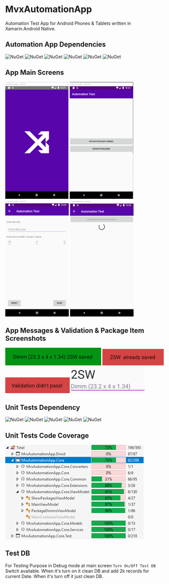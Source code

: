 # MvxAutomationApp
Automation Test App for Android Phones &amp; Tablets written in Xamarin.Android Native.

## Automation App Dependencies

![NuGet](https://img.shields.io/badge/MvvmCross-v6.3.1-brightgreen)
![NuGet](https://img.shields.io/badge/MvvmValidation-v3.1.0-brightgreen)
![NuGet](https://img.shields.io/badge/Akavache-v6.8.1-brightgreen)
![NuGet](https://img.shields.io/badge/MvvmCross.Droid.Support.V7.AppCompat-v6.3.1-brightgreen)
![NuGet](https://img.shields.io/badge/MvvmCross.Droid.Support.V7.RecyclerView-v6.3.1-brightgreen)
![NuGet](https://img.shields.io/badge/MvvmCross.Plugin.Visibility-v6.3.1-brightgreen)

## App Main Screens

<div>
    <img src=".\Screenshots\SplashScreen.png" height="370">
    <img src=".\Screenshots\MainScreen.png" height="370">
    <img src=".\Screenshots\EnterPackageDimmsScreen.png" height="370">
    <img src=".\Screenshots\ShowPackagesScreen.png" height="370">
</div>

## App Messages & Validation & Package Item Screenshots

<img src=".\Screenshots\PackageSavedMessage.png">
<img src=".\Screenshots\PackageAlreadySavedMessage.png">
<img src=".\Screenshots\ValidationFailedMessage.png">
<img src=".\Screenshots\PackageItem.png">


## Unit Tests Dependency

![NuGet](https://img.shields.io/badge/MvvmCross-v6.3.1-brightgreen)
![NuGet](https://img.shields.io/badge/MvvmCross.Tests-v6.3.1-brightgreen)
![NuGet](https://img.shields.io/badge/Moq-v4.12.0-brightgreen)
![NuGet](https://img.shields.io/badge/NUnit-v3.12.0-brightgreen)
![NuGet](https://img.shields.io/badge/Shouldly-v3.0.2-brightgreen)

## Unit Tests Code Coverage

<img src=".\Screenshots\CodeCoverage.png">

## Test DB

For Testing Purpose in Debug mode at main screen `Turn On/Off Test DB` Switch available. When it's turn on it clean DB and add 2k records for current Date. When it's turn off it just clean DB.
